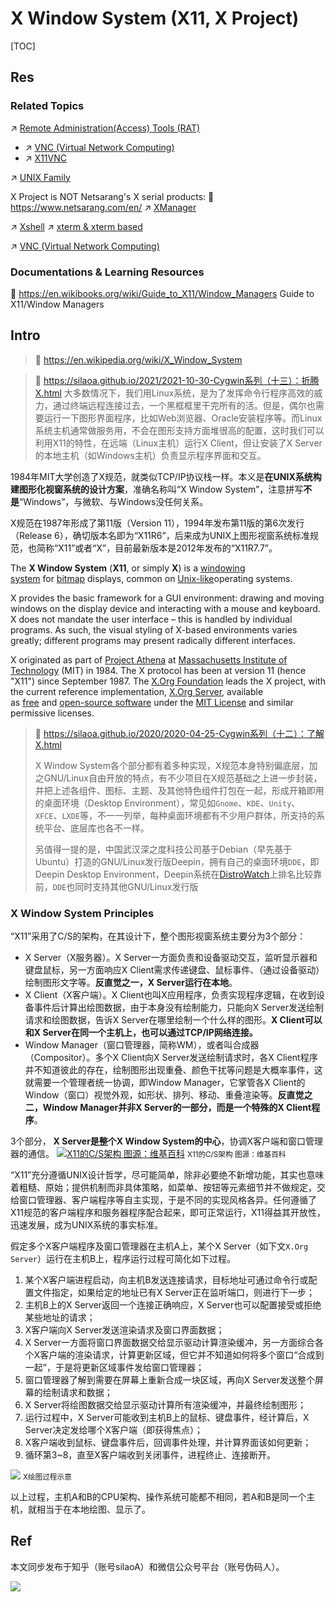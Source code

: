 # X Window System (X11, X Project)

[TOC]



## Res
### Related Topics
↗ [Remote Administration(Access) Tools (RAT)](../../../../../../../../🧰%20Generic%20Tools%20&%20Projects/Remote%20Administration(Access)%20Tools%20(RAT)/Remote%20Administration(Access)%20Tools%20(RAT).md)
- ↗ [VNC (Virtual Network Computing)](../../../../../../../../🧰%20Generic%20Tools%20&%20Projects/Remote%20Administration(Access)%20Tools%20(RAT)/VNC%20(Virtual%20Network%20Computing)/VNC%20(Virtual%20Network%20Computing).md)
- ↗ [X11VNC](../../../../../../../../🧰%20Generic%20Tools%20&%20Projects/Remote%20Administration(Access)%20Tools%20(RAT)/VNC%20(Virtual%20Network%20Computing)/X11VNC.md)

↗ [UNIX Family](../../../../../UNIX%20Family/UNIX%20Family.md)

X Project is NOT Netsarang's X serial products:
🔗 https://www.netsarang.com/en/
↗ [XManager](../XManager.md)

↗ [Xshell](../../../../../🐚%20Shell%20&%20Terminals%20(Console)/Terminal%20Emulators/📌%20Windows%20Console%20&%20ConPTY%20Based/Xshell.md)
↗ [xterm & xterm based](../../../../../🐚%20Shell%20&%20Terminals%20(Console)/Terminal%20Emulators/xterm%20&%20xterm%20based/xterm%20&%20xterm%20based.md)

↗ [VNC (Virtual Network Computing)](../../../../../../../../🧰%20Generic%20Tools%20&%20Projects/Remote%20Administration(Access)%20Tools%20(RAT)/VNC%20(Virtual%20Network%20Computing)/VNC%20(Virtual%20Network%20Computing).md)


### Documentations & Learning Resources
📂 https://en.wikibooks.org/wiki/Guide_to_X11/Window_Managers
Guide to X11/Window Managers



## Intro
> 🔗 https://en.wikipedia.org/wiki/X_Window_System

> 🔗 https://silaoa.github.io/2021/2021-10-30-Cygwin系列（十三）：折腾X.html
> 大多数情况下，我们用Linux系统，是为了发挥命令行程序高效的威力，通过终端远程连接过去，一个黑框框里干完所有的活。但是，偶尔也需要运行一下图形界面程序，比如Web浏览器、Oracle安装程序等。而Linux系统主机通常做服务用，不会在图形支持方面堆很高的配置，这时我们可以利用X11的特性，在远端（Linux主机）运行X Client，但让安装了X Server的本地主机（如Windows主机）负责显示程序界面和交互。

1984年MIT大学创造了X规范，就类似TCP/IP协议栈一样。本义是**在UNIX系统构建图形化视窗系统的设计方案**，准确名称叫“X Window System”，注意拼写**不是**“Windows”，与微软、与Windows没任何关系。

X规范在1987年形成了第11版（Version 11），1994年发布第11版的第6次发行（Release 6），确切版本名即为“X11R6”，后来成为UNIX上图形视窗系统标准规范，也简称“X11”或者“X”，目前最新版本是2012年发布的“X11R7.7”。

The **X Window System** (**X11**, or simply **X**) is a [windowing system](https://en.wikipedia.org/wiki/Windowing_system "Windowing system") for [bitmap](https://en.wikipedia.org/wiki/Bitmap "Bitmap") displays, common on [Unix-like](https://en.wikipedia.org/wiki/Unix-like "Unix-like")operating systems.

X provides the basic framework for a GUI environment: drawing and moving windows on the display device and interacting with a mouse and keyboard. X does not mandate the user interface – this is handled by individual programs. As such, the visual styling of X-based environments varies greatly; different programs may present radically different interfaces.

X originated as part of [Project Athena](https://en.wikipedia.org/wiki/Project_Athena "Project Athena") at [Massachusetts Institute of Technology](https://en.wikipedia.org/wiki/Massachusetts_Institute_of_Technology "Massachusetts Institute of Technology") (MIT) in 1984. The X protocol has been at version 11 (hence "X11") since September 1987. The [X.Org Foundation](https://en.wikipedia.org/wiki/X.Org_Foundation "X.Org Foundation") leads the X project, with the current reference implementation, [X.Org Server](https://en.wikipedia.org/wiki/X.Org_Server "X.Org Server"), available as [free](https://en.wikipedia.org/wiki/Free_software "Free software") and [open-source software](https://en.wikipedia.org/wiki/Open-source_software "Open-source software") under the [MIT License](https://en.wikipedia.org/wiki/MIT_License "MIT License") and similar permissive licenses.

> 🔗 https://silaoa.github.io/2020/2020-04-25-Cygwin系列（十二）：了解X.html
> 
> X Window System各个部分都有着多种实现，X规范本身特别偏底层，加之GNU/Linux自由开放的特点，有不少项目在X规范基础之上进一步封装，并把上述各组件、图标、主题、及其他特色组件打包在一起，形成开箱即用的桌面环境（Desktop Environment），常见如`Gnome`、`KDE`、`Unity`、`XFCE`、`LXDE`等，不一一列举，每种桌面环境都有不少用户群体，所支持的系统平台、底层库也各不一样。
> 
> 另值得一提的是，中国武汉深之度科技公司基于Debian（早先基于Ubuntu）打造的GNU/Linux发行版Deepin，拥有自己的桌面环境`DDE`，即Deepin Desktop Environment，Deepin系统在[DistroWatch](https://distrowatch.com/)上排名比较靠前，`DDE`也同时支持其他GNU/Linux发行版


### X Window System Principles
“X11”采用了C/S的架构，在其设计下，整个图形视窗系统主要分为3个部分：
- X Server（X服务器）。X Server一方面负责和设备驱动交互，监听显示器和键盘鼠标，另一方面响应X Client需求传递键盘、鼠标事件、（通过设备驱动）绘制图形文字等。**反直觉之一，X Server运行在本地**。
- X Client（X客户端）。X Client也叫X应用程序，负责实现程序逻辑，在收到设备事件后计算出绘图数据，由于本身没有绘制能力，只能向X Server发送绘制请求和绘图数据，告诉X Server在哪里绘制一个什么样的图形。**X Client可以和X Server在同一个主机上，也可以通过TCP/IP网络连接。**
- Window Manager（窗口管理器，简称WM），或者叫合成器（Compositor）。多个X Client向X Server发送绘制请求时，各X Client程序并不知道彼此的存在，绘制图形出现重叠、颜色干扰等问题是大概率事件，这就需要一个管理者统一协调，即Window Manager，它掌管各X Client的Window（窗口）视觉外观，如形状、排列、移动、重叠渲染等。**反直觉之二，Window Manager并非X Server的一部分，而是一个特殊的X Client程序**。

3个部分， **X Server是整个X Window System的中心**，协调X客户端和窗口管理器的通信。
[![X11的C/S架构 图源：维基百科](https://pic2.zhimg.com/80/v2-46b872d09eb863a65d3064dae6cdf67a_720w.png)](https://pic2.zhimg.com/80/v2-46b872d09eb863a65d3064dae6cdf67a_720w.png "X11的C/S架构 图源：维基百科")
<small>X11的C/S架构 图源：维基百科</small>

“X11”充分遵循UNIX设计哲学，尽可能简单，除非必要绝不新增功能，其实也意味着粗糙、原始；提供机制而非具体策略，如菜单、按钮等元素细节并不做规定，交给窗口管理器、客户端程序等自主实现，于是不同的实现风格各异。任何遵循了X11规范的客户端程序和服务器程序配合起来，即可正常运行，X11得益其开放性，迅速发展，成为UNIX系统的事实标准。

假定多个X客户端程序及窗口管理器在主机A上，某个X Server（如下文`X.Org Server`）运行在主机B上，程序运行过程可简化如下过程。
1. 某个X客户端进程启动，向主机B发送连接请求，目标地址可通过命令行或配置文件指定，如果给定的地址已有X Server正在监听端口，则进行下一步；
2. 主机B上的X Server返回一个连接正确响应，X Server也可以配置接受或拒绝某些地址的请求；
3. X客户端向X Server发送渲染请求及窗口界面数据；
4. X Server一方面将窗口界面数据交给显示驱动计算渲染缓冲，另一方面综合各个X客户端的渲染请求，计算更新区域，但它并不知道如何将多个窗口“合成到一起”，于是将更新区域事件发给窗口管理器；
5. 窗口管理器了解到需要在屏幕上重新合成一块区域，再向X Server发送整个屏幕的绘制请求和数据；
6. X Server将绘图数据交给显示驱动计算所有渲染缓冲，并最终绘制图形；
7. 运行过程中，X Server可能收到主机B上的鼠标、键盘事件，经计算后，X Server决定发给哪个X客户端（即获得焦点）；
8. X客户端收到鼠标、键盘事件后，回调事件处理，并计算界面该如何更新；
9. 循环第3~8，直至X客户端收到关闭事件，进程终止、连接断开。

![](../../../../../../../../../../Assets/Pics/Screenshot%202024-02-16%20at%201.25.38AM.png)
<small>X绘图过程示意</small>

以上过程，主机A和B的CPU架构、操作系统可能都不相同，若A和B是同一个主机，就相当于在本地绘图、显示了。



## Ref
[👍 Cygwin系列（十二）：了解X]: https://silaoa.github.io/2020/2020-04-25-Cygwin系列（十二）：了解X.html
[👍 Cygwin系列（十三）：折腾X]: https://silaoa.github.io/2021/2021-10-30-Cygwin系列（十三）：折腾X.html

本文同步发布于知乎（账号silaoA）和微信公众号平台（账号伪码人）。

[👍 How X Window Managers Work, And How To Write One (Part I)]: https://jichu4n.com/posts/how-x-window-managers-work-and-how-to-write-one-part-i/
[Basic Window Manager]: https://github.com/jichu4n/basic_wm

[X-Window介绍与使用 | CSDN]: http://t.csdnimg.cn/y5MMe
![](../../../../../../../../../../Assets/Pics/Pasted%20image%2020240603224347.png)
